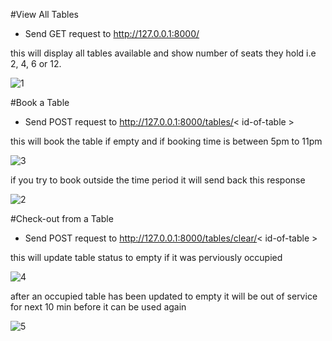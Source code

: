
#View All Tables

- Send GET request to http://127.0.0.1:8000/ 

this will display all tables available and show number of seats they hold i.e 2, 4, 6 or 12.

![1](https://user-images.githubusercontent.com/38029772/156491301-09cbf6f5-8c7f-4bf3-8c93-a51a87cbc4e6.png)

#Book a Table

- Send POST request to http://127.0.0.1:8000/tables/< id-of-table >

this will book the table if empty and if booking time is between 5pm to 11pm

![3](https://user-images.githubusercontent.com/38029772/156491869-d50d5af5-b549-4aee-ad75-414fc8d98dd6.png)

if you try to book outside the time period it will send back this response

![2](https://user-images.githubusercontent.com/38029772/156492091-684811aa-3eb7-474a-90a7-226dae59c81b.png)

#Check-out from a Table

- Send POST request to http://127.0.0.1:8000/tables/clear/< id-of-table >

this will update table status to empty if it was perviously occupied

![4](https://user-images.githubusercontent.com/38029772/156492282-88b9250a-42e4-4194-8062-806149920196.png)

after an occupied table has been updated to empty it will be out of service for next 10 min before it can be used again

![5](https://user-images.githubusercontent.com/38029772/156492463-38918661-9e02-4b83-b700-7adf4964f448.png)
